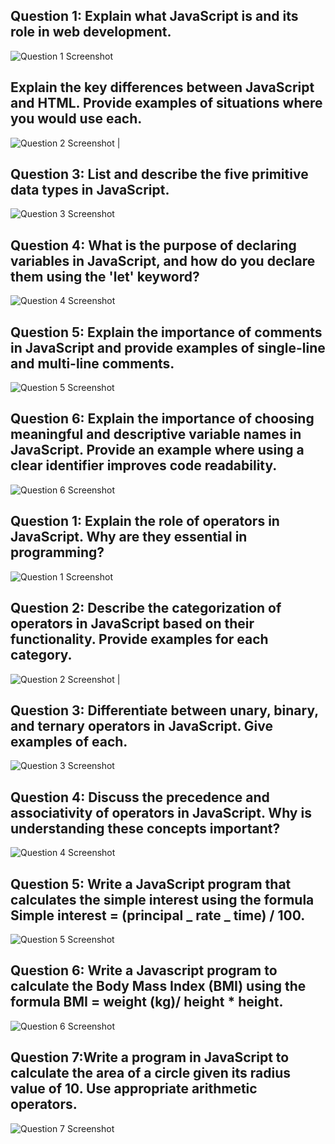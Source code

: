 ## Question 1: Explain what JavaScript is and its role in web development.

![Question 1 Screenshot](Screenshots/Q1.png)

## Explain the key differences between JavaScript and HTML. Provide examples of situations where you would use each.

![Question 2 Screenshot](Screenshots/Q2.png) |

## Question 3: List and describe the five primitive data types in JavaScript.

![Question 3 Screenshot](Screenshots/Q3.png)

## Question 4: What is the purpose of declaring variables in JavaScript, and how do you declare them using the 'let' keyword?

![Question 4 Screenshot](Screenshots/Q4.png)

<!--
|                 Without Hover                  |                   With Hover                   |
| :--------------------------------------------: | :--------------------------------------------: |
| ![Question 4 Screenshot](Screenshots/Q4.1.png) | ![Question 4 Screenshot](Screenshots/Q4.2.png) | -->

## Question 5: Explain the importance of comments in JavaScript and provide examples of single-line and multi-line comments.

![Question 5 Screenshot](Screenshots/Q5.png)

## Question 6: Explain the importance of choosing meaningful and descriptive variable names in JavaScript. Provide an example where using a clear identifier improves code readability.

![Question 6 Screenshot](Screenshots/Q6.png)

## Question 1: Explain the role of operators in JavaScript. Why are they essential in programming?

![Question 1 Screenshot](Screenshots/Q1.1.png.png)

## Question 2: Describe the categorization of operators in JavaScript based on their functionality. Provide examples for each category.

![Question 2 Screenshot](Screenshots/Q2.2.png) |

## Question 3: Differentiate between unary, binary, and ternary operators in JavaScript. Give examples of each.

![Question 3 Screenshot](Screenshots/Q3.3.png)

## Question 4: Discuss the precedence and associativity of operators in JavaScript. Why is understanding these concepts important?

![Question 4 Screenshot](Screenshots/Q4.4.png)

<!--
|                 Without Hover                  |                   With Hover                   |
| :--------------------------------------------: | :--------------------------------------------: |
| ![Question 4 Screenshot](Screenshots/Q4.1.png) | ![Question 4 Screenshot](Screenshots/Q4.2.png) | -->

## Question 5: Write a JavaScript program that calculates the simple interest using the formula Simple interest = (principal _ rate _ time) / 100.

![Question 5 Screenshot](Screenshots/Q5.5.png)

## Question 6: Write a Javascript program to calculate the Body Mass Index (BMI) using the formula BMI = weight (kg)/ height \* height.

![Question 6 Screenshot](Screenshots/Q6.6.png)

## Question 7:Write a program in JavaScript to calculate the area of a circle given its radius value of 10. Use appropriate arithmetic operators.

![Question 7 Screenshot](Screenshots/Q7.7.png)
